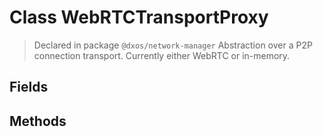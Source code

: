 # Class WebRTCTransportProxy
> Declared in package `@dxos/network-manager`
Abstraction over a P2P connection transport. Currently either WebRTC or in-memory.

## Fields

## Methods
